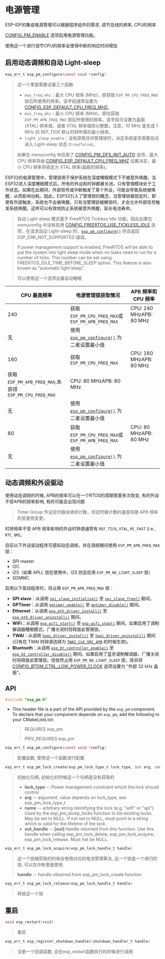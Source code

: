 # 电源管理

ESP-IDF的集成电源管理可以根据程序组件的需求, 调节总线的频率, CPU的频率

 [CONFIG_PM_ENABLE](https://docs.espressif.com/projects/esp-idf/zh_CN/stable/esp32/api-reference/kconfig.html#config-pm-enable) 选项启用电源管理功能。

使用这一个进行调节CPU的频率会使得中断的响应时间增加

## 启用动态调频和自动 Light-sleep

```c
esp_err_t esp_pm_configure(const void *config)
```

> 这一个里面需要设置三个函数
>
> - `max_freq_mhz`：最大 CPU 频率 (MHz)，即获取 `ESP_PM_CPU_FREQ_MAX` 锁后所使用的频率。该字段通常设置为 [CONFIG_ESP_DEFAULT_CPU_FREQ_MHZ](https://docs.espressif.com/projects/esp-idf/zh_CN/stable/esp32/api-reference/kconfig.html#config-esp-default-cpu-freq-mhz)。
> - `min_freq_mhz`：最小 CPU 频率 (MHz)，即仅获取 `ESP_PM_APB_FREQ_MAX` 锁后所使用的频率。该字段可设置为晶振 (XTAL) 频率值，或者 XTAL 频率值除以整数。注意，10 MHz 是生成 1 MHz 的 REF_TICK 默认时钟所需的最小频率。
> - `light_sleep_enable`：没有获取任何管理锁时，决定系统是否需要自动进入 Light-sleep 状态 (`true`/`false`)。
>
> 如果在 menuconfig 中启用了 [CONFIG_PM_DFS_INIT_AUTO](https://docs.espressif.com/projects/esp-idf/zh_CN/stable/esp32/api-reference/kconfig.html#config-pm-dfs-init-auto) 选项，最大 CPU 频率将由 [CONFIG_ESP_DEFAULT_CPU_FREQ_MHZ](https://docs.espressif.com/projects/esp-idf/zh_CN/stable/esp32/api-reference/kconfig.html#config-esp-default-cpu-freq-mhz) 设置决定，最小 CPU 频率将锁定为 XTAL 频率(晶振的频率)。

ESP32的电源管理中，管理锁用于保护系统在深度睡眠模式下不被意外唤醒。当ESP32进入深度睡眠模式后，所有的外设和时钟都被关闭，只有管理模块处于工作状态。如果在此期间，外部信号或中断触发了某个外设，可能会导致系统被唤醒，从而影响功耗。因此，ESP32引入了管理锁的概念，当管理锁被锁定时，即使有外部触发，系统也不会被唤醒。只有当管理锁被解锁时，才会允许外部信号触发系统唤醒。这样可以有效地防止系统被意外唤醒，延长电池寿命。

> 自动 Light-sleep 模式基于 FreeRTOS Tickless Idle 功能，因此如果在 menuconfig 中没有启用 [CONFIG_FREERTOS_USE_TICKLESS_IDLE](https://docs.espressif.com/projects/esp-idf/zh_CN/stable/esp32/api-reference/kconfig.html#config-freertos-use-tickless-idle) 选项，在请求自动 Light-sleep 时，[`esp_pm_configure()`](https://docs.espressif.com/projects/esp-idf/zh_CN/stable/esp32/api-reference/system/power_management.html#_CPPv416esp_pm_configurePKv) 将会返回 ESP_ERR_NOT_SUPPORTED 错误。
>
> If power management support is enabled, FreeRTOS will be able to put the system into light sleep mode when no tasks need to run for a number of ticks. This number can be set using FREERTOS_IDLE_TIME_BEFORE_SLEEP option. This feature is also known as "automatic light sleep".
>
> 可以使用这一个选项设置自动睡眠

| CPU 最高频率                                            | 电源管理锁获取情况                                           | APB 频率和 CPU 频率     |
| ------------------------------------------------------- | ------------------------------------------------------------ | ----------------------- |
| 240                                                     | 获取 `ESP_PM_CPU_FREQ_MAX`或 `ESP_PM_APB_FREQ_MAX`           | CPU: 240 MHzAPB: 80 MHz |
| 无                                                      | 使用 [`esp_pm_configure()`](https://docs.espressif.com/projects/esp-idf/zh_CN/v5.2.2/esp32/api-reference/system/power_management.html#_CPPv416esp_pm_configurePKv) 为二者设置最小值 |                         |
| 160                                                     | 获取 `ESP_PM_CPU_FREQ_MAX`                                   | CPU: 160 MHzAPB: 80 MHz |
| 获取 `ESP_PM_APB_FREQ_MAX`,未获得 `ESP_PM_CPU_FREQ_MAX` | CPU: 80 MHzAPB: 80 MHz                                       |                         |
| 无                                                      | 使用 [`esp_pm_configure()`](https://docs.espressif.com/projects/esp-idf/zh_CN/v5.2.2/esp32/api-reference/system/power_management.html#_CPPv416esp_pm_configurePKv) 为二者设置最小值 |                         |
| 80                                                      | 获取 `ESP_PM_CPU_FREQ_MAX`或 `ESP_PM_APB_FREQ_MAX`           | CPU: 80 MHzAPB: 80 MHz  |
| 无                                                      | 使用 [`esp_pm_configure()`](https://docs.espressif.com/projects/esp-idf/zh_CN/v5.2.2/esp32/api-reference/system/power_management.html#_CPPv416esp_pm_configurePKv) 为二者设置最小值 |                         |

## 动态调频和外设驱动

使用动态调频的时候, APB的频率可以在一个RTOS的周期里面多次改变, 有的外设不受APB的频率影响, 有的可能会出现问题

> Timer Group 外设定时器会继续计数，但定时器计数的速度将随 APB 频率的变更而变更。

时钟频率不受 APB 频率影响的外设时钟源通常有 `REF_TICK`, `XTAL`, `RC_FAST` (i.e., `RTC_8M`)。

目前以下外设驱动程序可感知动态调频，并在调频期间使用 `ESP_PM_APB_FREQ_MAX` 锁：

- SPI master
- I2C
- I2S（如果 APLL 锁在使用中，I2S 则会启用 `ESP_PM_NO_LIGHT_SLEEP` 锁）
- SDMMC

启用以下驱动程序时，将占用 `ESP_PM_APB_FREQ_MAX` 锁：

- **SPI slave**：从调用 [`spi_slave_initialize()`](https://docs.espressif.com/projects/esp-idf/zh_CN/v5.2.2/esp32/api-reference/peripherals/spi_slave.html#_CPPv420spi_slave_initialize17spi_host_device_tPK16spi_bus_config_tPK28spi_slave_interface_config_t14spi_dma_chan_t) 至 [`spi_slave_free()`](https://docs.espressif.com/projects/esp-idf/zh_CN/v5.2.2/esp32/api-reference/peripherals/spi_slave.html#_CPPv414spi_slave_free17spi_host_device_t) 期间。
- **GPTimer**：从调用 [`gptimer_enable()`](https://docs.espressif.com/projects/esp-idf/zh_CN/v5.2.2/esp32/api-reference/peripherals/gptimer.html#_CPPv414gptimer_enable16gptimer_handle_t) 至 [`gptimer_disable()`](https://docs.espressif.com/projects/esp-idf/zh_CN/v5.2.2/esp32/api-reference/peripherals/gptimer.html#_CPPv415gptimer_disable16gptimer_handle_t) 期间。
- **Ethernet**：从调用 [`esp_eth_driver_install()`](https://docs.espressif.com/projects/esp-idf/zh_CN/v5.2.2/esp32/api-reference/network/esp_eth.html#_CPPv422esp_eth_driver_installPK16esp_eth_config_tP16esp_eth_handle_t) 至 [`esp_eth_driver_uninstall()`](https://docs.espressif.com/projects/esp-idf/zh_CN/v5.2.2/esp32/api-reference/network/esp_eth.html#_CPPv424esp_eth_driver_uninstall16esp_eth_handle_t) 期间。
- **WiFi**：从调用 [`esp_wifi_start()`](https://docs.espressif.com/projects/esp-idf/zh_CN/v5.2.2/esp32/api-reference/network/esp_wifi.html#_CPPv414esp_wifi_startv) 至 [`esp_wifi_stop()`](https://docs.espressif.com/projects/esp-idf/zh_CN/v5.2.2/esp32/api-reference/network/esp_wifi.html#_CPPv413esp_wifi_stopv) 期间。如果启用了调制解调器睡眠模式，广播关闭时将释放此管理锁。
- **TWAI**：从调用 [`twai_driver_install()`](https://docs.espressif.com/projects/esp-idf/zh_CN/v5.2.2/esp32/api-reference/peripherals/twai.html#_CPPv419twai_driver_installPK21twai_general_config_tPK20twai_timing_config_tPK20twai_filter_config_t) 至 [`twai_driver_uninstall()`](https://docs.espressif.com/projects/esp-idf/zh_CN/v5.2.2/esp32/api-reference/peripherals/twai.html#_CPPv421twai_driver_uninstallv) 期间 (只有在 TWAI 时钟源选择为 [`TWAI_CLK_SRC_APB`](https://docs.espressif.com/projects/esp-idf/zh_CN/v5.2.2/esp32/api-reference/peripherals/clk_tree.html#_CPPv4N25soc_periph_twai_clk_src_t16TWAI_CLK_SRC_APBE) 的时候生效)。
- **Bluetooth**：从调用 [`esp_bt_controller_enable()`](https://docs.espressif.com/projects/esp-idf/zh_CN/v5.2.2/esp32/api-reference/bluetooth/controller_vhci.html#_CPPv424esp_bt_controller_enable13esp_bt_mode_t) 至 [`esp_bt_controller_disable()`](https://docs.espressif.com/projects/esp-idf/zh_CN/v5.2.2/esp32/api-reference/bluetooth/controller_vhci.html#_CPPv425esp_bt_controller_disablev) 期间。如果启用了蓝牙调制解调器，广播关闭时将释放此管理锁。但依然占用 `ESP_PM_NO_LIGHT_SLEEP` 锁，除非将 [CONFIG_BTDM_CTRL_LOW_POWER_CLOCK](https://docs.espressif.com/projects/esp-idf/zh_CN/v5.2.2/esp32/api-reference/kconfig.html#config-btdm-ctrl-low-power-clock) 选项设置为 “外部 32 kHz 晶振”。

## API

```c
#include "esp_pm.h"
```

- This header file is a part of the API provided by the `esp_pm` component. To declare that your component depends on `esp_pm`, add the following to your CMakeLists.txt:

  > REQUIRES esp_pm
  >
  > PRIV_REQUIRES esp_pm

```c
esp_err_t esp_pm_configure(const void *config)
```

> 配置函数, 使用这一个函数进行配置

```c
esp_err_t esp_pm_lock_create(esp_pm_lock_type_t lock_type, int arg, const char *name, esp_pm_lock_handle_t *out_handle)
```

> 初始化句柄, 初始化的时候这一个句柄是没有获取的
>
> - **lock_type** -- Power management constraint which the lock should control
> - **arg** -- argument, value depends on lock_type, see esp_pm_lock_type_t
> - **name** -- arbitrary string identifying the lock (e.g. "wifi" or "spi"). Used by the esp_pm_dump_locks function to list existing locks. May be set to NULL. If not set to NULL, must point to a string which is valid for the lifetime of the lock.
> - **out_handle** -- **[out]** handle returned from this function. Use this handle when calling esp_pm_lock_delete, esp_pm_lock_acquire, esp_pm_lock_release. Must not be NULL.

```c
esp_err_t esp_pm_lock_acquire(esp_pm_lock_handle_t handle)
```

> 这一个锁被获取的时候会使用对应的电池管理算法, 这一个锁是一个递归的锁, 可以在中断里面使用
>
> **handle** -- handle obtained from esp_pm_lock_create function

```c
esp_err_t esp_pm_lock_release(esp_pm_lock_handle_t handle)
```

> 释放这一个锁

## 重启

```c
void esp_restart(void)
```

> 重启

```c
esp_err_t esp_register_shutdown_handler(shutdown_handler_t handle)
```

> 注册一个回调函数, 会在esp_restart函数执行的时候进行调用